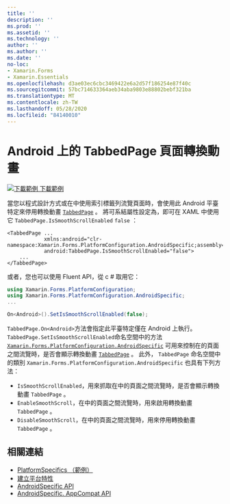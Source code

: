 ```yaml
---
title: ''
description: ''
ms.prod: ''
ms.assetid: ''
ms.technology: ''
author: ''
ms.author: ''
ms.date: ''
no-loc:
- Xamarin.Forms
- Xamarin.Essentials
ms.openlocfilehash: d3ae03ec6cbc3469422e6a2d57f186254e87f40c
ms.sourcegitcommit: 57bc714633364aeb34aba9803e88802bebf321ba
ms.translationtype: MT
ms.contentlocale: zh-TW
ms.lasthandoff: 05/28/2020
ms.locfileid: "84140010"
---
```

# <a name="tabbedpage-page-transition-animations-on-android"></a>Android 上的 TabbedPage 頁面轉換動畫

[![下載範例 ](~/media/shared/download.png) 下載範例](https://docs.microsoft.com/samples/xamarin/xamarin-forms-samples/userinterface-platformspecifics)

當您以程式設計方式或在中使用索引標籤列流覽頁面時，會使用此 Android 平臺特定來停用轉換動畫 [`TabbedPage`](xref:Xamarin.Forms.TabbedPage) 。 將可系結屬性設定為，即可在 XAML 中使用它 `TabbedPage.IsSmoothScrollEnabled` `false` ：

```xaml
<TabbedPage ...
            xmlns:android="clr-namespace:Xamarin.Forms.PlatformConfiguration.AndroidSpecific;assembly=Xamarin.Forms.Core"
            android:TabbedPage.IsSmoothScrollEnabled="false">
    ...
</TabbedPage>
```

或者，您也可以使用 Fluent API，從 c # 取用它：

```csharp
using Xamarin.Forms.PlatformConfiguration;
using Xamarin.Forms.PlatformConfiguration.AndroidSpecific;
...

On<Android>().SetIsSmoothScrollEnabled(false);
```

`TabbedPage.On<Android>`方法會指定此平臺特定僅在 Android 上執行。 `TabbedPage.SetIsSmoothScrollEnabled`命名空間中的方法 [`Xamarin.Forms.PlatformConfiguration.AndroidSpecific`](xref:Xamarin.Forms.PlatformConfiguration.AndroidSpecific) 可用來控制在的頁面之間流覽時，是否會顯示轉換動畫 [`TabbedPage`](xref:Xamarin.Forms.TabbedPage) 。 此外， `TabbedPage` 命名空間中的類別 `Xamarin.Forms.PlatformConfiguration.AndroidSpecific` 也具有下列方法：

- `IsSmoothScrollEnabled`，用來抓取在中的頁面之間流覽時，是否會顯示轉換動畫 `TabbedPage` 。
- `EnableSmoothScroll`，在中的頁面之間流覽時，用來啟用轉換動畫 `TabbedPage` 。
- `DisableSmoothScroll`，在中的頁面之間流覽時，用來停用轉換動畫 `TabbedPage` 。

## <a name="related-links"></a>相關連結

- [PlatformSpecifics （範例）](https://docs.microsoft.com/samples/xamarin/xamarin-forms-samples/userinterface-platformspecifics)
- [建立平台特性](~/xamarin-forms/platform/platform-specifics/index.md#creating-platform-specifics)
- [AndroidSpecific API](xref:Xamarin.Forms.PlatformConfiguration.AndroidSpecific)
- [AndroidSpecific. AppCompat API](xref:Xamarin.Forms.PlatformConfiguration.AndroidSpecific.AppCompat)

